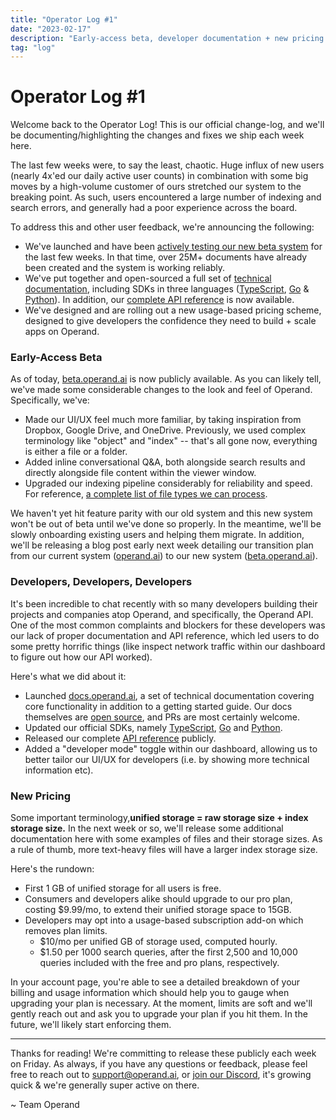 ```yaml
---
title: "Operator Log #1"
date: "2023-02-17"
description: "Early-access beta, developer documentation + new pricing scheme!"
tag: "log"
---
```


# Operator Log #1

Welcome back to the Operator Log! This is our official change-log, and we'll be documenting/highlighting the changes and fixes we ship each week here.

The last few weeks were, to say the least, chaotic. Huge influx of new users (nearly 4x'ed our daily active user counts) in combination with some big moves by a high-volume customer of ours stretched our system to the breaking point. As such, users encountered a large number of indexing and search errors, and generally had a poor experience across the board.

To address this and other user feedback, we're announcing the following:

- We've launched and have been [actively testing our new beta system](https://beta.operand.ai) for the last few weeks. In that time, over 25M+ documents have already been created and the system is working reliably.
- We've put together and open-sourced a full set of [technical documentation](https://docs.operand.ai), including SDKs in three languages ([TypeScript](https://github.com/operandinc/typescript-sdk), [Go](https://github.com/operandinc/go-sdk) & [Python](https://github.com/operandinc/operand-py)). In addition, our [complete API reference](https://buf.build/operand/mcp) is now available.
- We've designed and are rolling out a new usage-based pricing scheme, designed to give developers the confidence they need to build + scale apps on Operand.

### Early-Access Beta

As of today, [beta.operand.ai](http://beta.operand.ai) is now publicly available. As you can likely tell, we've made some considerable changes to the look and feel of Operand. Specifically, we've:

- Made our UI/UX feel much more familiar, by taking inspiration from Dropbox, Google Drive, and OneDrive. Previously, we used complex terminology like "object" and "index" -- that's all gone now, everything is either a file or a folder.
- Added inline conversational Q&A, both alongside search results and directly alongside file content within the viewer window.
- Upgraded our indexing pipeline considerably for reliability and speed. For reference, [a complete list of file types we can process](https://docs.operand.ai/api/files#supported-file-types).

We haven't yet hit feature parity with our old system and this new system won't be out of beta until we've done so properly. In the meantime, we'll be slowly onboarding existing users and helping them migrate. In addition, we'll be releasing a blog post early next week detailing our transition plan from our current system ([operand.ai](https://operand.ai)) to our new system ([beta.operand.ai](https://beta.operand.ai)).

### Developers, Developers, Developers

It's been incredible to chat recently with so many developers building their projects and companies atop Operand, and specifically, the Operand API. One of the most common complaints and blockers for these developers was our lack of proper documentation and API reference, which led users to do some pretty horrific things (like inspect network traffic within our dashboard to figure out how our API worked).

Here's what we did about it:

- Launched [docs.operand.ai](https://docs.operand.ai), a set of technical documentation covering core functionality in addition to a getting started guide. Our docs themselves are [open source](https://github.com/operandinc/docs), and PRs are most certainly welcome.
- Updated our official SDKs, namely [TypeScript](https://github.com/operandinc/typescript-sdk), [Go](https://github.com/operandinc/go-sdk) and [Python](https://github.com/operandinc/operand-py).
- Released our complete [API reference](https://buf.build/operand/mcp) publicly.
- Added a "developer mode" toggle within our dashboard, allowing us to better tailor our UI/UX for developers (i.e. by showing more technical information etc).

### New Pricing

Some important terminology,**unified storage = raw storage size + index storage size.** In the next week or so, we'll release some additional documentation here with some examples of files and their storage sizes. As a rule of thumb, more text-heavy files will have a larger index storage size.

Here's the rundown:

- First 1 GB of unified storage for all users is free.
- Consumers and developers alike should upgrade to our pro plan, costing $9.99/mo, to extend their unified storage space to 15GB.
- Developers may opt into a usage-based subscription add-on which removes plan limits.
  - $10/mo per unified GB of storage used, computed hourly.
  - $1.50 per 1000 search queries, after the first 2,500 and 10,000 queries included with the free and pro plans, respectively.

In your account page, you're able to see a detailed breakdown of your billing and usage information which should help you to gauge when upgrading your plan is necessary. At the moment, limits are soft and we'll gently reach out and ask you to upgrade your plan if you hit them. In the future, we'll likely start enforcing them.

---

Thanks for reading! We're committing to release these publicly each week on Friday. As always, if you have any questions or feedback, please feel free to reach out to [support@operand.ai](mailto:support@operand.ai), or [join our Discord](https://operand.ai/discord), it's growing quick & we're generally super active on there.

~ Team Operand
